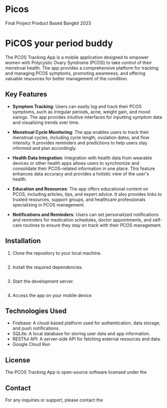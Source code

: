 # Picos
Final Project Product Based Bangkit 2023


# PiCOS your period buddy

The PCOS Tracking App is a mobile application designed to empower women with Polycystic Ovary Syndrome (PCOS) to take control of their menstrual health. The app provides a comprehensive platform for tracking and managing PCOS symptoms, promoting awareness, and offering valuable resources for better management of the condition.

## Key Features

- **Symptom Tracking**: Users can easily log and track their PCOS symptoms, such as irregular periods, acne, weight gain, and mood swings. The app provides intuitive interfaces for inputting symptom data and visualizing trends over time.

- **Menstrual Cycle Monitoring**: The app enables users to track their menstrual cycles, including cycle length, ovulation dates, and flow intensity. It provides reminders and predictions to help users stay informed and plan accordingly.

- **Health Data Integration**: Integration with health data from wearable devices or other health apps allows users to synchronize and consolidate their PCOS-related information in one place. This feature enhances data accuracy and provides a holistic view of the user's health.

- **Education and Resources**: The app offers educational content on PCOS, including articles, tips, and expert advice. It also provides links to trusted resources, support groups, and healthcare professionals specializing in PCOS management.

- **Notifications and Reminders**: Users can set personalized notifications and reminders for medication schedules, doctor appointments, and self-care routines to ensure they stay on track with their PCOS management.

## Installation

1. Clone the repository to your local machine.
   ```
   
   ```

2. Install the required dependencies.
   ```
   
   ```

3. Start the development server.
   ```
   
   ```

4. Access the app on your mobile device

## Technologies Used

- Firebase: A cloud-based platform used for authentication, data storage, and push notifications.
- SQLite: A local database for storing user data and app information.
- RESTful API: A server-side API for fetching external resources and data.
- Google Cloud Run



## License

The PCOS Tracking App is open-source software licensed under the 

## Contact

For any inquiries or support, please contact the 
